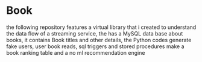 # Book
the following repository features a virtual library that i created to understand the data flow of a streaming service, the has a MySQL data base about books, it contains Book titles and other details, the Python codes generate fake users, user book reads, sql triggers and stored procedures make a book ranking table and a no ml recommendation engine
